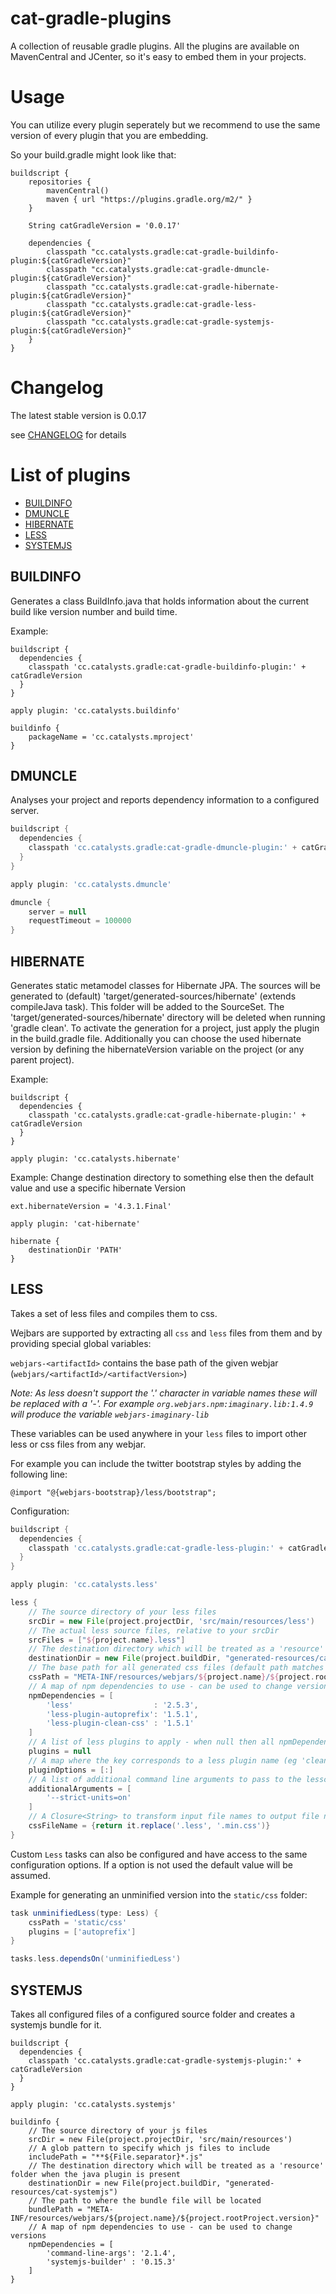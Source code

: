 cat-gradle-plugins
========================

A collection of reusable gradle plugins. All the plugins are available on MavenCentral and JCenter, so it's easy to embed
them in your projects. 


Usage
=====
You can utilize every plugin seperately but we recommend to use the same version of every plugin that you are embedding.

So your build.gradle might look like that:

```
buildscript {
    repositories {
        mavenCentral()
        maven { url "https://plugins.gradle.org/m2/" }
    }

    String catGradleVersion = '0.0.17'

    dependencies {
        classpath "cc.catalysts.gradle:cat-gradle-buildinfo-plugin:${catGradleVersion}"
        classpath "cc.catalysts.gradle:cat-gradle-dmuncle-plugin:${catGradleVersion}"
        classpath "cc.catalysts.gradle:cat-gradle-hibernate-plugin:${catGradleVersion}"
        classpath "cc.catalysts.gradle:cat-gradle-less-plugin:${catGradleVersion}"
        classpath "cc.catalysts.gradle:cat-gradle-systemjs-plugin:${catGradleVersion}"
    }
}
```

Changelog
=====

The latest stable version is 0.0.17

see [CHANGELOG](CHANGELOG.md) for details


List of plugins
===============

* [BUILDINFO](#buildinfo)
* [DMUNCLE](#dmuncle)
* [HIBERNATE](#hibernate)
* [LESS](#less)
* [SYSTEMJS](#systemjs)

BUILDINFO
------

Generates a class BuildInfo.java that holds information about the current build like version number and build time.

Example:
```
buildscript {
  dependencies {
    classpath 'cc.catalysts.gradle:cat-gradle-buildinfo-plugin:' + catGradleVersion
  }
}

apply plugin: 'cc.catalysts.buildinfo'

buildinfo {
    packageName = 'cc.catalysts.mproject'
}
```

DMUNCLE
------
Analyses your project and reports dependency information to a configured server.


```groovy
buildscript {
  dependencies {
    classpath 'cc.catalysts.gradle:cat-gradle-dmuncle-plugin:' + catGradleVersion
  }
}

apply plugin: 'cc.catalysts.dmuncle'

dmuncle {
    server = null
    requestTimeout = 100000
}

```


HIBERNATE
------
Generates static metamodel classes for Hibernate JPA. The sources will be generated to (default) 'target/generated-sources/hibernate' (extends compileJava task).
This folder will be added to the SourceSet.
The 'target/generated-sources/hibernate' directory will be deleted when running 'gradle clean'.
To activate the generation for a project, just apply the plugin in the build.gradle file. Additionally you can choose the used hibernate version by defining the hibernateVersion variable on the project (or any parent project).

Example:
```
buildscript {
  dependencies {
    classpath 'cc.catalysts.gradle:cat-gradle-hibernate-plugin:' + catGradleVersion
  }
}

apply plugin: 'cc.catalysts.hibernate'
```

Example: Change destination directory to something else then the default value and use a specific hibernate Version
```
ext.hibernateVersion = '4.3.1.Final'

apply plugin: 'cat-hibernate'

hibernate {
    destinationDir 'PATH'
}
```

LESS
------

Takes a set of less files and compiles them to css.

Wejbars are supported by extracting all `css` and `less` files from them and by providing special global variables:

`webjars-<artifactId>` contains the base path of the given webjar (`webjars/<artifactId>/<artifactVersion>`)

*Note: As less doesn't support the '.' character in variable names these will be replaced with a '-'.*
*For example `org.webjars.npm:imaginary.lib:1.4.9` will produce the variable `webjars-imaginary-lib`*

These variables can be used anywhere in your `less` files to import other less or css files from any webjar.

For example you can include the twitter bootstrap styles by adding the following line:

```less
@import "@{webjars-bootstrap}/less/bootstrap";
```

Configuration:

```groovy
buildscript {
  dependencies {
    classpath 'cc.catalysts.gradle:cat-gradle-less-plugin:' + catGradleVersion
  }
}

apply plugin: 'cc.catalysts.less'

less {
    // The source directory of your less files
    srcDir = new File(project.projectDir, 'src/main/resources/less')
    // The actual less source files, relative to your srcDir
    srcFiles = ["${project.name}.less"]
    // The destination directory which will be treated as a 'resource' folder when the java plugin is present
    destinationDir = new File(project.buildDir, "generated-resources/cat-less")
    // The base path for all generated css files (default path matches webjar convention)
    cssPath = "META-INF/resources/webjars/${project.name}/${project.rootProject.version}"
    // A map of npm dependencies to use - can be used to change versions and add or remove plugins
    npmDependencies = [
        'less'                  : '2.5.3',
        'less-plugin-autoprefix': '1.5.1',
        'less-plugin-clean-css' : '1.5.1'
    ]
    // A list of less plugins to apply - when null then all npmDependencies starting with 'less-plugin-' will be used
    plugins = null
    // A map where the key corresponds to a less plugin name (eg 'clean-css') and the value are the cli arguments to pass to it (eg. '--s0')
    pluginOptions = [:]
    // A list of additional command line arguments to pass to the lessc
    additionalArguments = [
        '--strict-units=on'
    ]
    // A Closure<String> to transform input file names to output file names
    cssFileName = {return it.replace('.less', '.min.css')}
}
```

Custom `Less` tasks can also be configured and have access to the same configuration options. If a option is not used the default value will be assumed.

Example for generating an unminified version into the `static/css` folder:
```groovy
task unminifiedLess(type: Less) {
    cssPath = 'static/css'
    plugins = ['autoprefix']
}

tasks.less.dependsOn('unminifiedLess')
```

SYSTEMJS
------

Takes all configured files of a configured source folder and creates a systemjs bundle for it.

```
buildscript {
  dependencies {
    classpath 'cc.catalysts.gradle:cat-gradle-systemjs-plugin:' + catGradleVersion
  }
}

apply plugin: 'cc.catalysts.systemjs'

buildinfo {
    // The source directory of your js files
    srcDir = new File(project.projectDir, 'src/main/resources')
    // A glob pattern to specify which js files to include
    includePath = "**${File.separator}*.js"
    // The destination directory which will be treated as a 'resource' folder when the java plugin is present
    destinationDir = new File(project.buildDir, "generated-resources/cat-systemjs")
    // The path to where the bundle file will be located
    bundlePath = "META-INF/resources/webjars/${project.name}/${project.rootProject.version}"
    // A map of npm dependencies to use - can be used to change versions
    npmDependencies = [
        'command-line-args': '2.1.4',
        'systemjs-builder' : '0.15.3'
    ]
}
```
